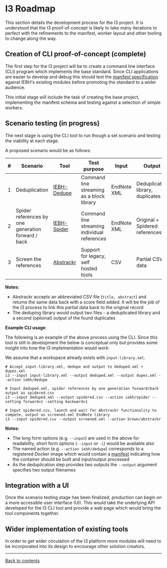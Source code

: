 I3 Roadmap
===========
This section details the development process for the I3 project.
It is understood that the I3 proof-of-concept is likely to take many iterations to perfect with the refinements to the manifest, worker layout and other tooling to change along the way.


Creation of CLI proof-of-concept (complete)
-------------------------------------------
The first step for the I3 project will be to create a command line interface (CLI) program which implements the base standard.
Since CLI applications are easier to develop and debug this should test the [manifest specification](./manifest.md) against IEBH's existing modules before promoting the standard to a wider audience.

This initial stage will include the task of creating the base project, implementing the manifest schema and testing against a selection of simple workers.


Scenario testing (in progress)
------------------------------
The next stage is using the CLI tool to run though a set scenario and testing the viability at each stage.

A proposed scenario would be as follows:

| # | Scenario                                           | Tool                                                | Test purpose                                 | Input       | Output                           |
|---|----------------------------------------------------|-----------------------------------------------------|----------------------------------------------|-------------|----------------------------------|
| 1 | Deduplication                                      | [IEBH-Dedupe](https://github.com/IEBH/sra-dedupe)   | Command line streaming as a block library    | EndNote XML | Deduplicated library, duplicates |
| 2 | Spider references by one generation forward / back | [IEBH-Spider](https://github.com/IEBH/sra-spider)   | Command line streaming individual references | EndNote XML | Original + Spidered references   |
| 3 | Screen the references                              | [Abstrackr](http://abstrackr.cebm.brown.edu)        | Support for legacy, self hosted tools        | CSV         | Partial CSV data                 |


**Notes:**

* Abstrackr accepts an abbreviated CSV file (`title, abstract`) and returns the same data back with a score field added. It will be the job of the I3 process to link this partial data back to the original record
* The deduping library would output two files - a deduplicated library and a second (optional) output of the found duplicates


**Example CLI usage**:

The following is an example of the above process using the CLI. Since this tool is still in development the below is conceptual only but provides some insight into how the I3 implementation would work:

We assume that a workspace already exists with `input-library.xml`.


```
# Accept input-library.xml, dedupe and output to deduped.xml + dupes.xml
i3 --input input-library.xml --output deduped.xml --output dupes.xml --action iebh/dedupe

# Input deduped.xml, spider references by one generation forward/back output as spidered.csv
i3 --input deduped.xml --output spidered.csv --action iebh/spider --setting forward=1 -setting backward=1

# Input spidered.csv, launch and wait for Abstrackr functionality to compete, output as screened.xml EndNote library
i3 --input spidered.csv --output screened.xml --action brown/abstrackr
```

**Notes:**

* The long form options (e.g. `--input`) are used in the above for readability, short form options (`--input` or `-i`) would be available also
* The named action (e.g. `--action iebh/dedupe`) corresponds to a registered Docker image which would contain a [manifest](./manifest.md) indicating how the container should be built and input/output processed
* As the deduplication step provides two outputs the `--output` argument specifies two output filenames


Integration with a UI
---------------------
Once the scenario testing stage has been finalized, production can begin on a more accessible user interface (UI). This would take the underlying API developed for the I3 CLI tool and provide a web page which would bring the tool components together.


Wider implementation of existing tools
--------------------------------------
In order to get wider circulation of the I3 platform more modules will need to be incorporated into its design to encourage other solution creators.



---
[Back to contents](./README.md)
